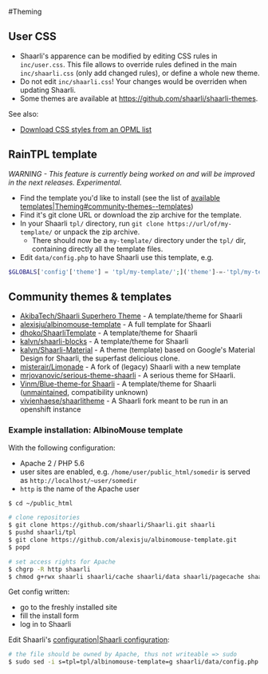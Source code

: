 #Theming
## User CSS

- Shaarli's apparence can be modified by editing CSS rules in `inc/user.css`. This file allows to override rules defined in the main `inc/shaarli.css` (only add changed rules), or define a whole new theme.
- Do not edit `inc/shaarli.css`! Your changes would be overriden when updating Shaarli.
- Some themes are available at https://github.com/shaarli/shaarli-themes.

See also:
- [Download CSS styles from an OPML list](Download-CSS-styles-from-an-OPML-list.html)

## RainTPL template

_WARNING - This feature is currently being worked on and will be improved in the next releases. Experimental._

- Find the template you'd like to install (see the list of [available templates|Theming#community-themes--templates](available-templates|Theming#community-themes--templates.html))
- Find it's git clone URL or download the zip archive for the template.
- In your Shaarli `tpl/` directory, run `git clone https://url/of/my-template/` or unpack the zip archive.
    - There should now be a `my-template/` directory under the `tpl/` dir, containing directly all the template files.
- Edit `data/config.php` to have Shaarli use this template, e.g.
```php
$GLOBALS['config'['theme'] = 'tpl/my-template/';]('theme']-=-'tpl/my-template/';.html)
```

## Community themes & templates
- [AkibaTech/Shaarli Superhero Theme](https://github.com/AkibaTech/Shaarli---SuperHero-Theme) - A template/theme for Shaarli[](.html)
- [alexisju/albinomouse-template](https://github.com/alexisju/albinomouse-template) - A full template for Shaarli[](.html)
- [dhoko/ShaarliTemplate](https://github.com/dhoko/ShaarliTemplate) - A template/theme for Shaarli[](.html)
- [kalvn/shaarli-blocks](https://github.com/kalvn/shaarli-blocks) - A template/theme for Shaarli[](.html)
- [kalvn/Shaarli-Material](https://github.com/kalvn/Shaarli-Material) - A theme (template) based on Google's Material Design for Shaarli, the superfast delicious clone.[](.html)
- [misterair/Limonade](https://github.com/misterair/limonade) - A fork of (legacy) Shaarli with a new template[](.html)
- [mrjovanovic/serious-theme-shaarli](https://github.com/mrjovanovic/serious-theme-shaarli) - A serious theme for SHaarli.[](.html)
- [Vinm/Blue-theme-for Shaarli](https://github.com/Vinm/Blue-theme-for-Shaarli) - A template/theme for Shaarli ([unmaintained](https://github.com/Vinm/Blue-theme-for-Shaarli/issues/2), compatibility unknown)[](.html)
- [vivienhaese/shaarlitheme](https://github.com/vivienhaese/shaarlitheme) - A Shaarli fork meant to be run in an openshift instance[](.html)

### Example installation: AlbinoMouse template
With the following configuration:
- Apache 2 / PHP 5.6
- user sites are enabled, e.g. `/home/user/public_html/somedir` is served as `http://localhost/~user/somedir`
- `http` is the name of the Apache user

```bash
$ cd ~/public_html

# clone repositories
$ git clone https://github.com/shaarli/Shaarli.git shaarli
$ pushd shaarli/tpl
$ git clone https://github.com/alexisju/albinomouse-template.git
$ popd

# set access rights for Apache
$ chgrp -R http shaarli
$ chmod g+rwx shaarli shaarli/cache shaarli/data shaarli/pagecache shaarli/tmp
```

Get config written:
- go to the freshly installed site
- fill the install form
- log in to Shaarli

Edit Shaarli's [configuration|Shaarli configuration](configuration|Shaarli-configuration.html):
```bash
# the file should be owned by Apache, thus not writeable => sudo
$ sudo sed -i s=tpl=tpl/albinomouse-template=g shaarli/data/config.php
```

